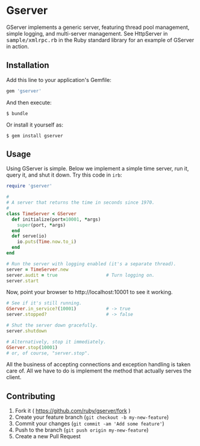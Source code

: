 # Gserver

GServer implements a generic server, featuring thread pool management,
simple logging, and multi-server management.  See HttpServer in
<tt>sample/xmlrpc.rb</tt> in the Ruby standard library for an example of
GServer in action.

## Installation

Add this line to your application's Gemfile:

```ruby
gem 'gserver'
```

And then execute:

    $ bundle

Or install it yourself as:

    $ gem install gserver

## Usage

Using GServer is simple.  Below we implement a simple time server, run it,
query it, and shut it down.  Try this code in `irb`:

```ruby
require 'gserver'

#
# A server that returns the time in seconds since 1970.
#
class TimeServer < GServer
  def initialize(port=10001, *args)
    super(port, *args)
  end
  def serve(io)
    io.puts(Time.now.to_i)
  end
end

# Run the server with logging enabled (it's a separate thread).
server = TimeServer.new
server.audit = true                  # Turn logging on.
server.start
```

Now, point your browser to http://localhost:10001 to see it working.

```ruby
# See if it's still running.
GServer.in_service?(10001)           # -> true
server.stopped?                      # -> false

# Shut the server down gracefully.
server.shutdown

# Alternatively, stop it immediately.
GServer.stop(10001)
# or, of course, "server.stop".
```

All the business of accepting connections and exception handling is taken
care of.  All we have to do is implement the method that actually serves the
client.

## Contributing

1. Fork it ( https://github.com/ruby/gserver/fork )
2. Create your feature branch (`git checkout -b my-new-feature`)
3. Commit your changes (`git commit -am 'Add some feature'`)
4. Push to the branch (`git push origin my-new-feature`)
5. Create a new Pull Request
